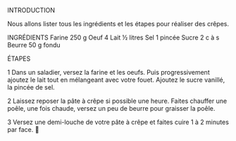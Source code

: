 INTRODUCTION

Nous allons lister tous les ingrédients et les étapes pour réaliser des crêpes.





INGRÉDIENTS
Farine 250 g
Oeuf 4
Lait ½ litres
Sel 1 pincée
Sucre 2 c à s
Beurre 50 g fondu




ÉTAPES

  

  

1 Dans un saladier, versez la farine et les oeufs. Puis progressivement ajoutez le lait tout en mélangeant avec votre fouet. Ajoutez le sucre vanillé, la pincée de sel.

2 Laissez reposer la pâte à crêpe si possible une heure. Faites chauffer une poêle, une fois chaude, versez un peu de beurre pour graisser la poêle.

3 Versez une demi-louche de votre pâte à crêpe et faites cuire 1 à 2 minutes par face.
&#x1F91D;